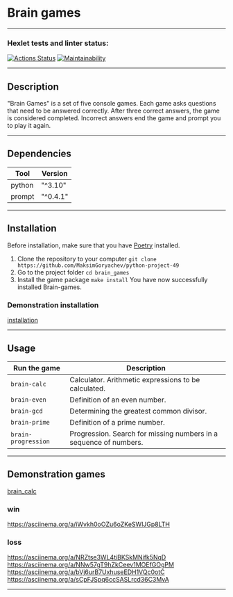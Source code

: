 # Brain games

---

### Hexlet tests and linter status:
[![Actions Status](https://github.com/MaksimGoryachev/python-project-49/actions/workflows/hexlet-check.yml/badge.svg)](https://github.com/MaksimGoryachev/python-project-49/actions)
[![Maintainability](https://api.codeclimate.com/v1/badges/3ba217970a150c790db8/maintainability)](https://codeclimate.com/github/MaksimGoryachev/python-project-49/maintainability)

---

## Description

"Brain Games" is a set of five console games. Each game asks questions that need to be answered correctly. After three correct answers, the game is considered completed. Incorrect answers end the game and prompt you to play it again.

---

## Dependencies

| Tool       | Version         |
|------------|-----------------|
| python     | "^3.10"         |
| prompt     | "^0.4.1"        |

---

## Installation

Before installation, make sure that you have [Poetry](https://python-poetry.org/) installed.

1. Clone the repository to your computer `git clone https://github.com/MaksimGoryachev/python-project-49`
2. Go to the project folder `cd brain_games`
3. Install the game package `make install`
You have now successfully installed Brain-games.

### Demonstration installation
[installation](https://asciinema.org/a/iWvkh0oOZu6oZKeSWlJGp8LTH)

---

## Usage

| Run the game        | Description                                                       |
|---------------------|-------------------------------------------------------------------|
| `brain-calc`        | Calculator. Arithmetic expressions to be calculated.              |
| `brain-even`        | Definition of an even number.                                     |
| `brain-gcd`         | Determining the greatest common divisor.                          |
| `brain-prime`       | Definition of a prime number.                                     |
| `brain-progression` | Progression. Search for missing numbers in a sequence of numbers. |

---

## Demonstration games

[brain_calc](https://asciinema.org/a/LIaq2cnaOdo4O77PgS8dj5CVe)

    
  ### win
https://asciinema.org/a/iWvkh0oOZu6oZKeSWlJGp8LTH
  ### loss
https://asciinema.org/a/NRZtse3WL4tiBKSkMNifk5NqD
https://asciinema.org/a/NNw57gT9hZkCeev1MOEfGOgPM
https://asciinema.org/a/bVj6urB7UxhuseEDH1VQc0otC
https://asciinema.org/a/sCpFJSpq6ccSASLrcd36C3MvA

---
